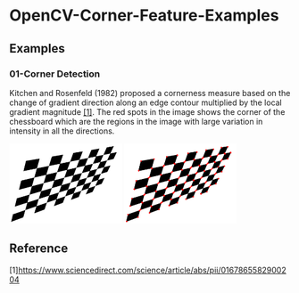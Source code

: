 # OpenCV-Corner-Feature-Examples

## Examples

### 01-Corner Detection

Kitchen and Rosenfeld (1982) proposed a cornerness measure based on the change of gradient direction along an edge contour multiplied by the local gradient magnitude
[[1]](https://www.sciencedirect.com/science/article/abs/pii/0167865582900204). The red spots in the image shows the corner of the chessboard which are the regions in the image with large variation in intensity in all the directions. 

<img src="data/image/chessboard.png" width="40%">
<img src="result/image/Kitchen-Rosenfeld.png" width="40%">

## Reference

[1]<https://www.sciencedirect.com/science/article/abs/pii/0167865582900204>
